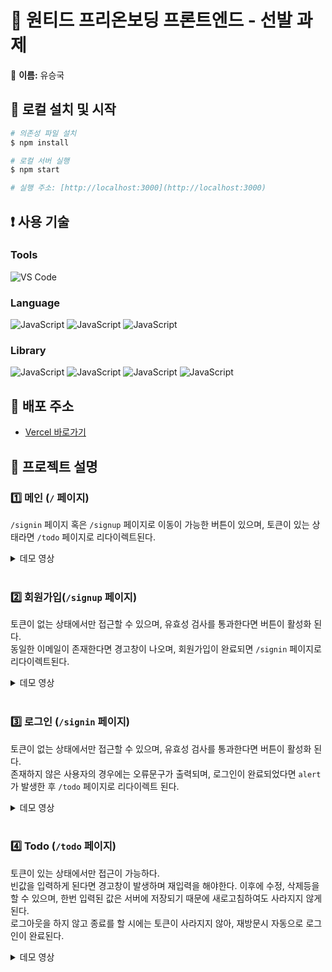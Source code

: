 # 🎯 원티드 프리온보딩 프론트엔드 - 선발 과제

📝 **이름:** 유승국

## 🔧 로컬 설치 및 시작

```bash
# 의존성 파일 설치
$ npm install

# 로컬 서버 실행
$ npm start

# 실행 주소: [http://localhost:3000](http://localhost:3000)
```

## ❗️ 사용 기술

### Tools

![VS Code](https://img.shields.io/badge/-VS_Code-007ACC?style=flat-square&logo=visual-studio-code&logoColor=white)

### Language

![JavaScript](https://img.shields.io/badge/-JavaScript-F7DF1E?style=flat-square&logo=javascript&logoColor=white)
![JavaScript](https://img.shields.io/badge/-React-61DAFB?style=flat-square&logo=React&logoColor=white)
![JavaScript](https://img.shields.io/badge/-typescript-3178C6?style=flat-square&logo=typescript&logoColor=white)

### Library

![JavaScript](https://img.shields.io/badge/-tailwindCss-06B6D4?style=flat-square&logo=tailwindCss&logoColor=white)
![JavaScript](https://img.shields.io/badge/-postCss-DD3A0A?style=flat-square&logo=postCss&logoColor=white)
![JavaScript](https://img.shields.io/badge/-axios-06B6D4?style=flat-square&logo=axios&logoColor=white)
![JavaScript](https://img.shields.io/badge/-reactrouter-CA4245?style=flat-square&logo=reactrouter&logoColor=white)

## 🚀 배포 주소

- [Vercel 바로가기](wanted-pre-onboarding-frontend-5femfg9kp-seunggukyoo.vercel.app)

## 📌 프로젝트 설명

### 1️⃣ 메인 (`/` 페이지)</br>

`/signin` 페이지 혹은 `/signup` 페이지로 이동이 가능한 버튼이 있으며, 토큰이 있는 상태라면 `/todo` 페이지로 리다이렉트된다.

   <details>
    <summary>데모 영상</summary>
    <div>
     <img src="https://github.com/SeungGukYoo/wanted-pre-onboarding-frontend/assets/119836116/a5bb4224-3583-4059-b4b2-cdb39038e3fe" width="50%">
    </div>
   </details> 
   </br>
   
 ### 2️⃣ 회원가입(`/signup` 페이지)</br>
   토큰이 없는 상태에서만 접근할 수 있으며, 유효성 검사를 통과한다면 버튼이 활성화 된다.</br>
   동일한 이메일이 존재한다면 경고창이 나오며, 회원가입이 완료되면 `/signin` 페이지로 리다이렉트된다.
   <details>
    <summary>데모 영상</summary>
    <div>
    <img src="https://github.com/SeungGukYoo/wanted-pre-onboarding-frontend/assets/119836116/b009b8c7-accc-49c2-80f3-2d5871b09771" width="50%">
    </div>
   </details> 
   </br>

### 3️⃣ 로그인 (`/signin` 페이지)</br>

토큰이 없는 상태에서만 접근할 수 있으며, 유효성 검사를 통과한다면 버튼이 활성화 된다. </br>
존재하지 않은 사용자의 경우에는 오류문구가 출력되며, 로그인이 완료되었다면 `alert`가 발생한 후 `/todo` 페이지로 리다이렉트 된다.

   <details>
    <summary>데모 영상</summary>
    <div>
    <img src="https://github.com/SeungGukYoo/wanted-pre-onboarding-frontend/assets/119836116/3ed2a19e-382c-4a9a-befe-84f4c72bf32a" width="50%">
    </div>
   </details> 
   </br>

### 4️⃣ Todo (`/todo` 페이지) </br>

토큰이 있는 상태에서만 접근이 가능하다. </br>
빈값을 입력하게 된다면 경고창이 발생하며 재입력을 해야한다. 이후에 수정, 삭제등을 할 수 있으며, 한번 입력된 값은 서버에 저장되기 때문에 새로고침하여도 사라지지 않게된다. </br>
로그아웃을 하지 않고 종료를 할 시에는 토큰이 사라지지 않아, 재방문시 자동으로 로그인이 완료된다.

   <details>
    <summary>데모 영상</summary>
    <div>
    <img src="https://github.com/SeungGukYoo/wanted-pre-onboarding-frontend/assets/119836116/ca99c126-0b1b-40a6-80cd-4a9458f1982c" width="50%">
    </div>
   </details> 
   </br>
